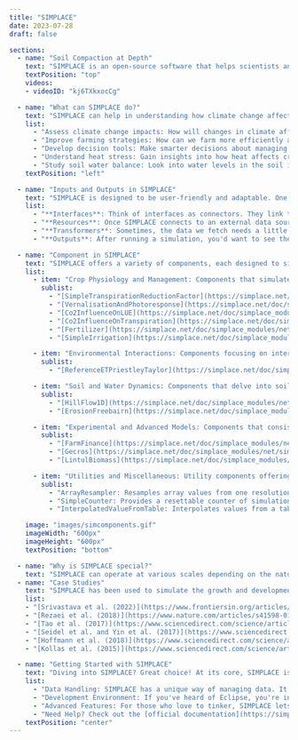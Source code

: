 ```yaml
---
title: "SIMPLACE"
date: 2023-07-28
draft: false

sections:  
  - name: "Soil Compaction at Depth"
    text: "SIMPLACE is an open-source software that helps scientists and farmers manage crops and ecosystems better. It uses computer models to understand complex interactions between crops, soil, and climate. By coupling different modules, each representing a process like water use or plant growth, SIMPLACE offers customizable solutions for different agricultural needs.Its multi-threaded high-performance architecture allows for calibration and simulations at varying spatial scales.You can check the official site of SIMPLACE [here](https://www.simplace.net/index.php)."
    textPosition: "top"
    videos:
    - videoID: "kj6TXkxocCg"

  - name: "What can SIMPLACE do?"
    text: "SIMPLACE can help in understanding how climate change affects crops, finding ways to improve farming practices, and developing useful tools for farmers and policymakers. For example, SIMPLACE has a special component that helps study how heat stress affects crops. It also offers an advanced module that looks into soil water balance in great detail. Its customizable nature allows users to choose and combine different components depending on their specific needs."
    list:
      - "Assess climate change impacts: How will changes in climate affect our crops?"
      - "Improve farming strategies: How can we farm more efficiently and sustainably?"
      - "Develop decision tools: Make smarter decisions about managing crops."
      - "Understand heat stress: Gain insights into how heat affects crop yields."
      - "Study soil water balance: Look into water levels in the soil in detail."
    textPosition: "left"

  - name: "Inputs and Outputs in SIMPLACE"
    text: "SIMPLACE is designed to be user-friendly and adaptable. One of its strengths is the way it handles data. Let's break it down:"
    list:
      - "**Interfaces**: Think of interfaces as connectors. They link to external data sources, like weather data or soil information. SIMPLACE can read various formats such as CSV, JSON, NetCDF, DBF, and XML. So, whether you have data in a simple spreadsheet or a complex database, SIMPLACE can understand it!"
      - "**Resources**: Once SIMPLACE connects to an external data source using an interface, it fetches the data and stores it in a special container called VarMap. This is where the data waits to be used by the simulation components. If needed, there's also a feature to filter or select specific parts of the data."
      - "**Transformers**: Sometimes, the data we fetch needs a little tweaking to fit the requirements of our simulation. Transformers in SIMPLACE help in adjusting or harmonizing this data."
      - "**Outputs**: After running a simulation, you'd want to see the results, right? SIMPLACE can write these outputs in various formats. The most common one is CSV, which is like a spreadsheet. But if you're handling more complex data, formats like NetCDF come in handy. There's also a special 'MEMORY' format that lets advanced users access results directly from the computer's memory, making simulations even faster!"

  - name: "Component in SIMPLACE"
    text: "SIMPLACE offers a variety of components, each designed to simulate specific processes or interactions in the agricultural domain. These components can be grouped into broader categories based on their primary functions and applications. Here's a breakdown:"
    list:
      - item: "Crop Physiology and Management: Components that simulate crop growth, physiology, and management practices."
        sublist:
          - "[SimpleTranspirationReductionFactor](https://simplace.net/doc/simplace_modules/net/simplace/sim/components/crop/SimpleTranspirationReductionFactor.html): Calculates transpiration reduction factor as ratio of actual and potential transpiration."
          - "[VernalisationAndPhotoresponse](https://simplace.net/doc/simplace_modules/net/simplace/sim/components/crop/VernalisationAndPhotoresponse.html): Reduces daily temperature increment by vernalisation and photoresponse."
          - "[Co2InfluenceOnLUE](https://simplace.net/doc/simplace_modules/net/simplace/sim/components/crop/co2/Co2InfluenceOnLUE.html): Calculates LUE in dependence of CO2 concentration in the atmosphere."
          - "[Co2InfluenceOnTranspiration](https://simplace.net/doc/simplace_modules/net/simplace/sim/components/crop/co2/Co2InfluenceOnTranspiration.html): Reduces the Transpiration due to increasing CO2) concentration in the atmosphere."
          - "[Fertilizer](https://simplace.net/doc/simplace_modules/net/simplace/sim/components/management/Fertilizer.html): Calculates the amount of major nutrients."
          - "[SimpleIrrigation](https://simplace.net/doc/simplace_modules/net/simplace/sim/components/management/SimpleIrrigation.html): Applies irrigation using table values designed for Lintul5."

      - item: "Environmental Interactions: Components focusing on interactions between crops and their environment."
        sublist:
          - "[ReferenceETPriestleyTaylor](https://simplace.net/doc/simplace_modules/net/simplace/sim/components/evapotran/ReferenceETPriestleyTaylor.html): Calculates reference evapotranspiration ET0 according to the Priestley-Taylor method."

      - item: "Soil and Water Dynamics: Components that delve into soil properties, water balance, and interactions."
        sublist:
          - "[HillFlow1D](https://simplace.net/doc/simplace_modules/net/simplace/sim/components/experimental/lintulcc/HillFlow1DLintulCCDiurnal.html): SimComponent for transient simulations of soil water balance."
          - "[ErosionFreebairn](https://simplace.net/doc/simplace_modules/net/simplace/sim/components/experimental/erosion/ErosionFreebairn.html): [Description not provided in the HTML]"

      - item: "Experimental and Advanced Models: Components that consist of experimental and advanced models."
        sublist:
          - "[FarmFinance](https://simplace.net/doc/simplace_modules/net/simplace/sim/components/experimental/FarmFinance.html): [Description not provided in the HTML]"
          - "[Gecros](https://simplace.net/doc/simplace_modules/net/simplace/sim/components/models/gecros/Gecros.html): Simulates crop biomass by calculating photosynthesis."
          - "[LintulBiomass](https://simplace.net/doc/simplace_modules/net/simplace/sim/components/models/lintul/LintulBiomass.html)"

      - item: "Utilities and Miscellaneous: Utility components offering specific functionalities."
        sublist:
          - "ArrayResampler: Resamples array values from one resolution to another."
          - "SimpleCounter: Provides a resettable counter of simulation days."
          - "InterpolatedValueFromTable: Interpolates values from a table of x and y values."

    image: "images/simcomponents.gif"
    imageWidth: "600px"
    imageHeight: "600px"
    textPosition: "bottom"

  - name: "Why is SIMPLACE special?"
    text: "SIMPLACE can operate at various scales depending on the nature of the study and the chosen components. It's highly versatile and can handle simulations at the plant level (individual crops), field level (a particular farming plot), landscape level (an entire farming region), or even larger scales such as regional or global assessments.The flexibility of the SIMPLACE framework, with its customizable SimComponents, enables this adaptability. Users can combine different modules to model processes relevant to their scale of interest, from small-scale farm management strategies to large-scale climate change impact assessments."
  - name: "Case Studies"
    text: "SIMPLACE has been used to simulate the growth and development of various crops in numerous studies:"
    list:
    - "[Srivastava et al. (2022)](https://www.frontiersin.org/articles/10.3389/fsufs.2022.1058775/full) used SIMPLACE to estimate the yield gaps of cassava at the state level in Nigeria."
    - "[Rezaei et al. (2018)](https://www.nature.com/articles/s41598-018-23101-2) used SIMPLACE to quantify the effect of using the phenology traits of cultivars planted in the 1950s and 1960s as compared to modern cultivars on wheat growth simulations in Germany."
    - "[Tao et al. (2017)](https://www.sciencedirect.com/science/article/abs/pii/S037842901530071X) used eight models, including SIMPLACE, to design future crop ideotypes for barley in Finland and Spain by linking model parameters and genotypic traits."
    - "[Seidel et al. and Yin et al. (2017)](https://www.sciencedirect.com/science/article/pii/S1161030116302532?casa_token=5VaxkhAkQK0AAAAA:HBlTek58V58Y8OFY1oLg7ToSil5OHDw0-RKeqxs_a5_-0V3NnA6sMXhsbGZmC4PEFpSsnw0W3g) used SIMPLACE to simulate crop rotations and nutrient uptake to analyze the impact of P fertilizer omission on the biomass production of five crops in a long-term experiment in Dikopshof, Germany."
    - "[Hoffmann et al. (2018)](https://www.sciencedirect.com/science/article/abs/pii/S0308521X16305947) used twelve models, including SIMPLACE, to assess how inter-annual variability of attainable yield affects the magnitude of yield gaps for wheat and maize across ten sites with contrasting environmental conditions."
    - "[Kollas et al. (2015)](https://www.sciencedirect.com/science/article/abs/pii/S1161030115300010) conducted the first model inter-comparison study on crop rotations considering fifteen crop models, including SIMPLACE, and ten different crops, including wheat and maize."

  - name: "Getting Started with SIMPLACE"
    text: "Diving into SIMPLACE? Great choice! At its core, SIMPLACE is crafted using Java, making it versatile and widely compatible. Whether you're a beginner or an expert, SIMPLACE offers tools that cater to all levels of expertise. Here's a quick guide to get you started:"
    list:
      - "Data Handling: SIMPLACE has a unique way of managing data. It can link to external data sources and store them for simulations. Plus, it has built-in tools to ensure the data fits just right for your specific needs."
      - "Development Environment: If you've heard of Eclipse, you're in luck! It's the recommended tool to work with SIMPLACE. It's like a one-stop-shop for editing, testing, and managing your SIMPLACE projects."
      - "Advanced Features: For those who love to tinker, SIMPLACE lets you create new components, play around with XML files, and even run specific Java tests to ensure everything's running smoothly."
      - "Need Help? Check out the [official documentation](https://simplace.net/doc/) for step-by-step guides and tips on using Eclipse with SIMPLACE."
    textPosition: "center"
---
```

